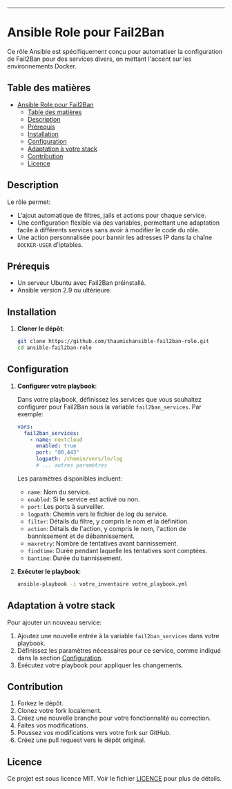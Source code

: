 ---

# Ansible Role pour Fail2Ban

Ce rôle Ansible est spécifiquement conçu pour automatiser la configuration de Fail2Ban pour des services divers, en mettant l'accent sur les environnements Docker.

## Table des matières

- [Ansible Role pour Fail2Ban](#ansible-role-pour-fail2ban)
  - [Table des matières](#table-des-matières)
  - [Description](#description)
  - [Prérequis](#prérequis)
  - [Installation](#installation)
  - [Configuration](#configuration)
  - [Adaptation à votre stack](#adaptation-à-votre-stack)
  - [Contribution](#contribution)
  - [Licence](#licence)

## Description

Le rôle permet:

- L'ajout automatique de filtres, jails et actions pour chaque service.
- Une configuration flexible via des variables, permettant une adaptation facile à différents services sans avoir à modifier le code du rôle.
- Une action personnalisée pour bannir les adresses IP dans la chaîne `DOCKER-USER` d'iptables.

## Prérequis

- Un serveur Ubuntu avec Fail2Ban préinstallé.
- Ansible version 2.9 ou ultérieure.

## Installation

1. **Cloner le dépôt**:

   ```bash
   git clone https://github.com/thaumishansible-fail2ban-role.git
   cd ansible-fail2ban-role
   ```

## Configuration

1. **Configurer votre playbook**:

   Dans votre playbook, définissez les services que vous souhaitez configurer pour Fail2Ban sous la variable `fail2ban_services`. Par exemple:

   ```yaml
   vars:
     fail2ban_services:
       - name: nextcloud
         enabled: true
         port: "80,443"
         logpath: /chemin/vers/le/log
         # ... autres paramètres
   ```

   Les paramètres disponibles incluent:
   - `name`: Nom du service.
   - `enabled`: Si le service est activé ou non.
   - `port`: Les ports à surveiller.
   - `logpath`: Chemin vers le fichier de log du service.
   - `filter`: Détails du filtre, y compris le nom et la définition.
   - `action`: Détails de l'action, y compris le nom, l'action de bannissement et de débannissement.
   - `maxretry`: Nombre de tentatives avant bannissement.
   - `findtime`: Durée pendant laquelle les tentatives sont comptées.
   - `bantime`: Durée du bannissement.

2. **Exécuter le playbook**:

   ```bash
   ansible-playbook -i votre_inventaire votre_playbook.yml
   ```

## Adaptation à votre stack

Pour ajouter un nouveau service:

1. Ajoutez une nouvelle entrée à la variable `fail2ban_services` dans votre playbook.
2. Définissez les paramètres nécessaires pour ce service, comme indiqué dans la section [Configuration](#configuration).
3. Exécutez votre playbook pour appliquer les changements.

## Contribution

1. Forkez le dépôt.
2. Clonez votre fork localement.
3. Créez une nouvelle branche pour votre fonctionnalité ou correction.
4. Faites vos modifications.
5. Poussez vos modifications vers votre fork sur GitHub.
6. Créez une pull request vers le dépôt original.

## Licence

Ce projet est sous licence MIT. Voir le fichier [LICENCE](LICENCE) pour plus de détails.
